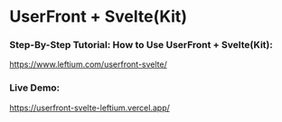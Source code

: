 # UserFront + Svelte(Kit)

### Step-By-Step Tutorial: How to Use UserFront + Svelte(Kit):

https://www.leftium.com/userfront-svelte/

### Live Demo:

https://userfront-svelte-leftium.vercel.app/
